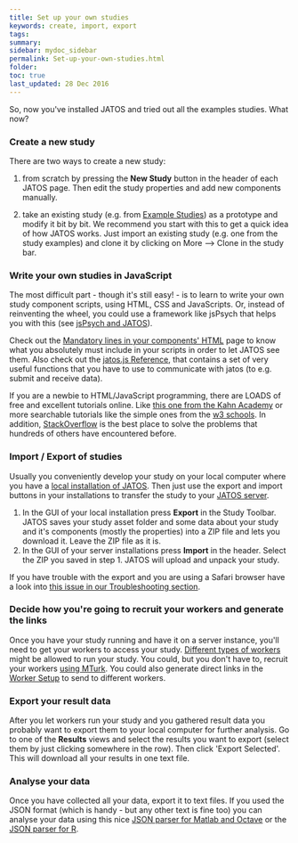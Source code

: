 ```yaml
---
title: Set up your own studies
keywords: create, import, export
tags:
summary:
sidebar: mydoc_sidebar
permalink: Set-up-your-own-studies.html
folder:
toc: true
last_updated: 28 Dec 2016
---
```


So, now you've installed JATOS and tried out all the examples studies. What now?

### Create a new study ###
There are two ways to create a new study:

1. from scratch by pressing the **New Study** button in the header of each JATOS page. Then edit the study properties and add new components manually.

2. take an existing study (e.g. from [Example Studies](Example-Studies.html)) as a prototype and modify it bit by bit. We recommend you start with this to get a quick idea of how JATOS works. Just import an existing study (e.g. one from the study examples) and clone it by clicking on More --> Clone in the study bar.

### Write your own studies in JavaScript
The most difficult part - though it's still easy! - is to learn to write your own study component scripts, using HTML, CSS and JavaScripts. Or, instead of reinventing the wheel, you could use a framework like jsPsych that helps you with this (see [jsPsych and JATOS](jsPsych-and-JATOS.html)).

Check out the [Mandatory lines in your components' HTML](Mandatory-lines-in-your-components-HTML.html) page to know what you absolutely must include in your scripts in order to let JATOS see them. Also check out the [jatos.js Reference](jatos.js-Reference.html), that contains a set of very useful functions that you have to use to communicate with jatos (to e.g. submit and receive data).
  
If you are a newbie to HTML/JavaScript programming, there are LOADS of free and excellent tutorials online. Like [this one from the Kahn Academy](https://www.khanacademy.org/computing/computer-programming) or more searchable tutorials like the simple ones from the [w3 schools](http://www.w3schools.com/). In addition, [StackOverflow](http://stackoverflow.com/questions/tagged/html) is the best place to solve the problems that hundreds of others have encountered before.  

### Import / Export of studies
Usually you conveniently develop your study on your local computer where you have a [local installation of JATOS](Installation.html). Then just use the export and import buttons in your installations to transfer the study to your [JATOS server](JATOS-on-a-server.html).

1. In the GUI of your local installation press **Export** in the Study Toolbar. JATOS saves your study asset folder and some data about your study and it's components (mostly the properties) into a ZIP file and lets you download it. Leave the ZIP file as it is.
1. In the GUI of your server installations press **Import** in the header. Select the ZIP you saved in step 1. JATOS will upload and unpack your study.

If you have trouble with the export and you are using a Safari browser have a look into [this issue in our Troubleshooting section](Troubleshooting.html#downloading-a-study--exporting-a-study-fails-eg-in-safari-browsers).

### Decide how you're going to recruit your workers and generate the links
Once you have your study running and have it on a server instance, you'll need to get your workers to access your study. [Different types of workers](Worker-Types.html) might be allowed to run your study. You could, but you don't have to, recruit your workers [using MTurk](Connect-to-Mechanical-Turk.html). You could also generate direct links in the [Worker Setup](Run-your-Study-with-Batch-Manager-and-Worker-Setup.html) to send to different workers. 

### Export your result data
After you let workers run your study and you gathered result data you probably want to export them to your local computer for further analysis. Go to one of the **Results** views and select the results you want to export (select them by just clicking somewhere in the row). Then click 'Export Selected'. This will download all your results in one text file. 

### Analyse your data
Once you have collected all your data, export it to text files. If you used the JSON format (which is handy - but any other text is fine too) you can analyse your data using this nice [JSON parser for Matlab and Octave](http://iso2mesh.sourceforge.net/cgi-bin/index.cgi?jsonlab) or the [JSON parser for R](http://cran.r-project.org/web/packages/jsonlite/index.html).
